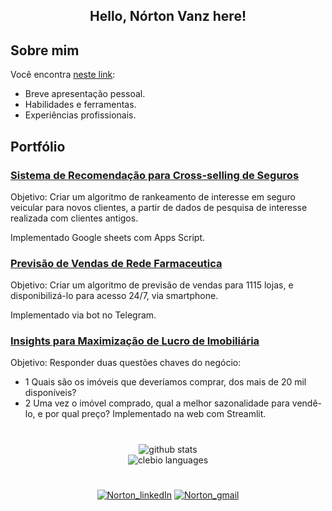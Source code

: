 
<!-- **nortonvanz/nortonvanz** is a ✨ _special_ ✨ repository because its `README.md` (this file) appears on your GitHub profile. -->

<h2 align="center">Hello, Nórton Vanz here! </h2>

<!-- About me -->
## Sobre mim
Você encontra [neste link](https://nortonvanz.github.io/portfolio_projetos/ ):
- Breve apresentação pessoal.
- Habilidades e ferramentas.
- Experiências profissionais. 
 

<!-- Portfólio -->
## Portfólio

### [Sistema de Recomendação para Cross-selling de Seguros](https://github.com/nortonvanz/Health-Insurance-Ranking)
Objetivo:
Criar um algoritmo de rankeamento de interesse em seguro veicular para novos clientes, a partir de dados de pesquisa de interesse realizada com clientes antigos. 

Implementado Google sheets com Apps Script.

### [Previsão de Vendas de Rede Farmaceutica](https://github.com/nortonvanz/Pharmacy-Sales-Forecast)
Objetivo:
Criar um algoritmo de previsão de vendas para 1115 lojas, e disponibilizá-lo para acesso 24/7, via smartphone. 

Implementado via bot no Telegram.

### [Insights para Maximização de Lucro de Imobiliária](https://github.com/nortonvanz/House-Rocket-Real-State-EDA)
Objetivo:
Responder duas questões chaves do negócio:
- 1 Quais são os imóveis que deveríamos comprar, dos mais de 20 mil disponíveis?
- 2 Uma vez o imóvel comprado, qual a melhor sazonalidade para vendê-lo, e por qual preço?
Implementado na web com Streamlit.

#
<!-- Github Stats -->
<div style="display: flex;justify-content: space-around;" align="center">
	<img src="https://github-readme-stats.vercel.app/api?username=nortonvanz&hide=contribs,prs&show_icons=true&hide_border=true&title_color=000" alt="github stats">
</div>

<div style="display: flex;justify-content: space-around;" align="center">
	<img src="https://github-readme-stats.vercel.app/api/top-langs/?username=nortonvanz&layout=compact&hide_border=true&title_color=000" alt="clebio languages">
</div>

<!-- Social Medias -->
<div align="center">

# 
[![Norton_linkedIn](https://img.shields.io/badge/LinkedIn-0077B5?style=for-the-badge&logo=linkedin&logoColor=white)](https://www.linkedin.com/in/norton-vanz/)  [![Norton_gmail](https://img.shields.io/badge/Gmail-D14836?style=for-the-badge&logo=gmail&logoColor=white)](mailto:nortonmv@gmail.com) 
